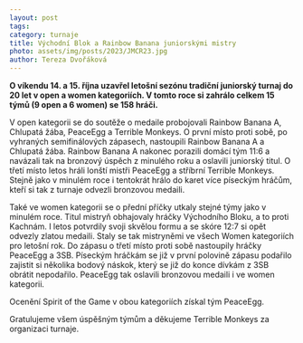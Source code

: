 ```yaml
---
layout: post
tags:
category: turnaje
title: Východní Blok a Rainbow Banana juniorskými mistry
photo: assets/img/posts/2023/JMCR23.jpg
author: Tereza Dvořáková
---
```


**O víkendu 14. a 15. října uzavřel letošní sezónu tradiční juniorský turnaj do 20 let v open a women kategoriích. V tomto roce si zahrálo celkem 15 týmů (9 open a 6 women) se 158 hráči.**

V open kategorii se do soutěže o medaile probojovali Rainbow Banana A, Chlupatá žába, PeaceEgg a Terrible Monkeys. O první místo proti sobě, po vyhraných semifinálových zápasech, nastoupili Rainbow Banana A a Chlupatá žába. Rainbow Banana A nakonec porazili domácí tým 11:6 a navázali tak na bronzový úspěch z minulého roku a oslavili juniorský titul. O třetí místo letos hráli lonští mistři PeaceEgg a stříbrní Terrible Monkeys. Stejně jako v minulém roce i tentokrát hrálo do karet více píseckým hráčům, kteří si tak z turnaje odvezli bronzovou medaili. 

Také ve women kategorii se o přední příčky utkaly stejné týmy jako v minulém roce. Titul mistryň obhajovaly hráčky Východního Bloku, a to proti Kachnám. I letos potvrdily svoji skvělou formu a se skóre 12:7 si opět odvezly zlatou medaili. Staly se tak mistryněmi ve všech Women kategoriích pro letošní rok. Do zápasu o třetí místo proti sobě nastoupily hráčky PeaceEgg a 3SB. Píseckým hráčkám se již v první polovině zápasu podařilo zajistit si několika bodový náskok, který se již do konce dívkám z 3SB obrátit nepodařilo. PeaceEgg tak oslavili bronzovou medaili i ve women kategorii. 

Ocenění Spirit of the Game v obou kategoriích získal tým PeaceEgg. 

Gratulujeme všem úspěšným týmům a děkujeme Terrible Monkeys za organizaci turnaje. 
